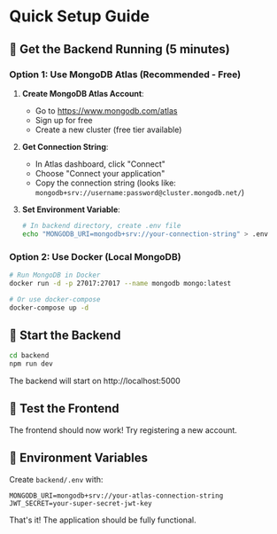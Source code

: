 # Quick Setup Guide

## 🚀 Get the Backend Running (5 minutes)

### Option 1: Use MongoDB Atlas (Recommended - Free)

1. **Create MongoDB Atlas Account**:
   - Go to https://www.mongodb.com/atlas
   - Sign up for free
   - Create a new cluster (free tier available)

2. **Get Connection String**:
   - In Atlas dashboard, click "Connect"
   - Choose "Connect your application"
   - Copy the connection string (looks like: `mongodb+srv://username:password@cluster.mongodb.net/`)

3. **Set Environment Variable**:
   ```bash
   # In backend directory, create .env file
   echo "MONGODB_URI=mongodb+srv://your-connection-string" > .env
   ```

### Option 2: Use Docker (Local MongoDB)

```bash
# Run MongoDB in Docker
docker run -d -p 27017:27017 --name mongodb mongo:latest

# Or use docker-compose
docker-compose up -d
```

## 🔧 Start the Backend

```bash
cd backend
npm run dev
```

The backend will start on http://localhost:5000

## 🎯 Test the Frontend

The frontend should now work! Try registering a new account.

## 📝 Environment Variables

Create `backend/.env` with:
```
MONGODB_URI=mongodb+srv://your-atlas-connection-string
JWT_SECRET=your-super-secret-jwt-key
```

That's it! The application should be fully functional.
